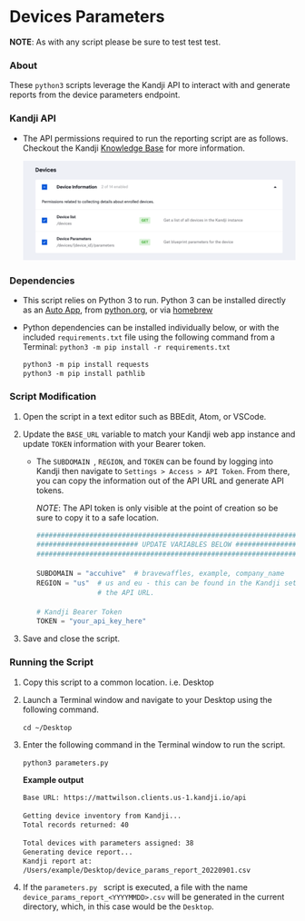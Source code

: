 # Devices Parameters

**NOTE**: As with any script please be sure to test test test.

### About

These `python3` scripts leverage the Kandji API to interact with and generate reports from the device parameters endpoint.

### Kandji API

- The API permissions required to run the reporting script are as follows. Checkout the Kandji [Knowledge Base](https://support.kandji.io) for more information.

    <img src="images/api_permissions_required.png" alt="drawing" width="1024"/>

### Dependencies

- This script relies on Python 3 to run. Python 3 can be installed directly as an [Auto App](https://updates.kandji.io/auto-app-python-3-214020), from [python.org](https://www.python.org/downloads/), or via [homebrew](https://brew.sh)

- Python dependencies can be installed individually below, or with the included `requirements.txt` file using the following command from a Terminal: `python3 -m pip install -r requirements.txt`

    ```
    python3 -m pip install requests
    python3 -m pip install pathlib
    ```

### Script Modification

1. Open the script in a text editor such as BBEdit, Atom, or VSCode.
1. Update the `BASE_URL` variable to match your Kandji web app instance and update `TOKEN` information with your Bearer token.

    - The `SUBDOMAIN `, `REGION`, and `TOKEN` can be found by logging into Kandji then navigate to `Settings > Access > API Token`. From there, you can copy the information out of the API URL and generate API tokens.

        *NOTE*: The API token is only visible at the point of creation so be sure to copy it to a safe location.

        ```python
        ##############################################################################################
        ######################### UPDATE VARIABLES BELOW #############################################
        ##############################################################################################

        SUBDOMAIN = "accuhive"  # bravewaffles, example, company_name
        REGION = "us"  # us and eu - this can be found in the Kandji settings on the Access tab within
                       # the API URL.

        # Kandji Bearer Token
        TOKEN = "your_api_key_here"
        ```

1. Save and close the script.

### Running the Script

1. Copy this script to a common location. i.e. Desktop
2. Launch a Terminal window and navigate to your Desktop using the following command.

    `cd ~/Desktop`

3. Enter the following command in the Terminal window to run the script.

    `python3 parameters.py`
    
    **Example output**
    
    ```
    Base URL: https://mattwilson.clients.us-1.kandji.io/api
    
    Getting device inventory from Kandji...
    Total records returned: 40
    
    Total devices with parameters assigned: 38
    Generating device report...
    Kandji report at: /Users/example/Desktop/device_params_report_20220901.csv
    ```

4. If the `parameters.py ` script is executed, a file with the name `device_params_report_<YYYYMMDD>.csv` will be generated in the current directory, which, in this case would be the `Desktop`.

